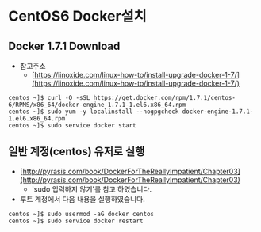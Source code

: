 # CentOS6 Docker설치

## Docker 1.7.1 Download

* 참고주소 
  - [https://linoxide.com/linux-how-to/install-upgrade-docker-1-7/](https://linoxide.com/linux-how-to/install-upgrade-docker-1-7/)

```shell
centos ~]$ curl -O -sSL https://get.docker.com/rpm/1.7.1/centos-6/RPMS/x86_64/docker-engine-1.7.1-1.el6.x86_64.rpm
centos ~]$ sudo yum -y localinstall --nogpgcheck docker-engine-1.7.1-1.el6.x86_64.rpm
centos ~]$ sudo service docker start
```

## 일반 계정(centos) 유저로 실행

- [http://pyrasis.com/book/DockerForTheReallyImpatient/Chapter03](http://pyrasis.com/book/DockerForTheReallyImpatient/Chapter03)
    - 'sudo 입력하지 않기'를 참고 하였습니다.
- 루트 계정에서 다음 내용을 실행하였습니다.

```shell
centos ~]$ sudo usermod -aG docker centos
centos ~]$ sudo service docker restart
```
